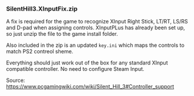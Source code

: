 
### SilentHill3.XInputFix.zip

A fix is required for the game to recognize XInput Right Stick, LT/RT, LS/RS and D-pad when assigning controls. XInputPLus has already been set up, so just unzip the file to the game install folder.

Also included in the zip is an updated `key.ini` which maps the controls to match PS2 contreol sheme. 

Everything should just work out of the box for any standard XInput compatible controller. No need to configure Steam Input.

Source: https://www.pcgamingwiki.com/wiki/Silent_Hill_3#Controller_support
